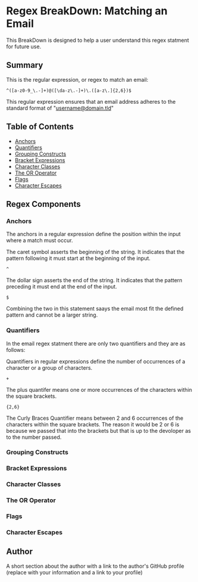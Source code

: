 # Regex BreakDown: Matching an Email
This BreakDown is designed to help a user understand this regex statment for future use.

## Summary
This is the regular expression, or regex to match an email:
```
^([a-z0-9_\.-]+)@([\da-z\.-]+)\.([a-z\.]{2,6})$
```
This regular expression ensures that an email address adheres to the standard format of "username@domain.tld"

## Table of Contents
- [Anchors](#anchors)
- [Quantifiers](#quantifiers)
- [Grouping Constructs](#grouping-constructs)
- [Bracket Expressions](#bracket-expressions)
- [Character Classes](#character-classes)
- [The OR Operator](#the-or-operator)
- [Flags](#flags)
- [Character Escapes](#character-escapes)

## Regex Components

### Anchors
The anchors in a regular expression define the position within the input where a match must occur.

The caret symbol asserts the beginning of the string. It indicates that the pattern following it must start at the beginning of the input.
```
^
```
The dollar sign asserts the end of the string. It indicates that the pattern preceding it must end at the end of the input.
```
$

```
Combining the two in this statement saays the email most fit the defined pattern and cannot be a larger string.

### Quantifiers
In the email regex statment there are only two quantifiers and they are as follows: 

Quantifiers in regular expressions define the number of occurrences of a character or a group of characters.
```
+
```
The plus quantifer means one or more occurrences of the characters within the square brackets.

```
{2,6}
```
The Curly Braces Quantifier means between 2 and 6 occurrences of the characters within the square brackets.  The reason it would be 2 or 6 is because we passed that into the brackets but that is up to the devoloper as to the number passed.


### Grouping Constructs

### Bracket Expressions

### Character Classes

### The OR Operator

### Flags

### Character Escapes

## Author

A short section about the author with a link to the author's GitHub profile (replace with your information and a link to your profile)
